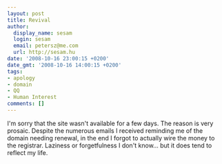 ```yaml
---
layout: post
title: Revival
author:
  display_name: sesam
  login: sesam
  email: petersz@me.com
  url: http://sesam.hu
date: '2008-10-16 23:00:15 +0200'
date_gmt: '2008-10-16 14:00:15 +0200'
tags:
- apology
- domain
- QQ
- Human Interest
comments: []
---
```


I'm sorry that the site wasn't available for a few days. The reason is very prosaic. Despite the numerous emails I received reminding me of the domain needing renewal, in the end I forgot to actually wire the money to the registrar. Laziness or forgetfulness I don't know... but it does tend to reflect my life.
